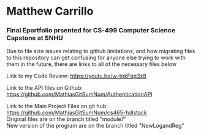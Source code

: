 # Matthew Carrillo
### Final Eportfolio prsented for CS-499 Computer Science Capstone at SNHU


Due to file size issues relating to github limitations, and how migrating files to this repository can get confusing for anyone else trying to work with them in the future, there are links to all of the necessary files below

Link to my Code Review:
https://youtu.be/w-tnkFqq3z8

Link to the API files on Github:
https://github.com/MathiasGitSumNum/AuthenticationAPI

Link to the Main Project Files on git hub:
https://github.com/MathiasGitSumNum/cs465-fullstack <br/>
Original files are on the branch titled "module7" <br/>
New version of the program are on the branch titled "NewLogandReg"



